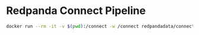# Redpanda Connect Pipeline

```bash
docker run --rm -it -v $(pwd):/connect -w /connect redpandadata/connect:4.43 streams -r shared.yaml connect1.yaml connect2.yaml
```
